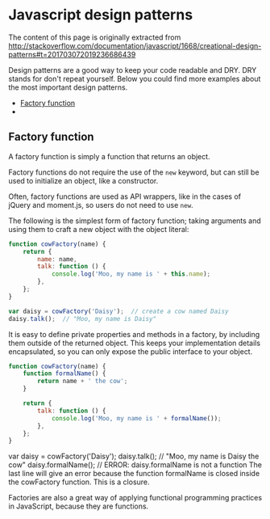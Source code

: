 # Javascript design patterns

The content of this page is originally extracted from http://stackoverflow.com/documentation/javascript/1668/creational-design-patterns#t=201703072019236686439

Design patterns are a good way to keep your code readable and DRY. DRY stands for don't repeat yourself. Below you could find more examples about the most important design patterns.

* [Factory function](#factory-function)
* 


## Factory function
A factory function is simply a function that returns an object.

Factory functions do not require the use of the `new` keyword, but can still be used to initialize an object, like a constructor.

Often, factory functions are used as API wrappers, like in the cases of jQuery and moment.js, so users do not need to use `new`.

The following is the simplest form of factory function; taking arguments and using them to craft a new object with the object literal:

```javascript
function cowFactory(name) {
    return {
        name: name,
        talk: function () {
            console.log('Moo, my name is ' + this.name);
        },
    };
}

var daisy = cowFactory('Daisy');  // create a cow named Daisy
daisy.talk();  // "Moo, my name is Daisy"
```

It is easy to define private properties and methods in a factory, by including them outside of the returned object. This keeps your implementation details encapsulated, so you can only expose the public interface to your object.

```javascript
function cowFactory(name) {
    function formalName() {
        return name + ' the cow';
    }

    return {
        talk: function () {
            console.log('Moo, my name is ' + formalName());
        },
    };
}
```

var daisy = cowFactory('Daisy');
daisy.talk();  // "Moo, my name is Daisy the cow"
daisy.formalName();  // ERROR: daisy.formalName is not a function
The last line will give an error because the function formalName is closed inside the cowFactory function. This is a closure.

Factories are also a great way of applying functional programming practices in JavaScript, because they are functions.
